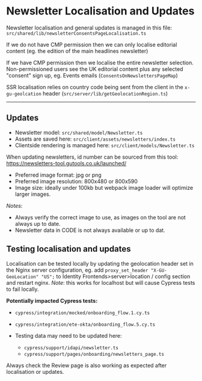 # Newsletter Localisation and Updates

Newsletter localisation and general updates is managed in this file:
`src/shared/lib/newsletterConsentsPageLocalisation.ts`

If we do not have CMP permission then we can only localise editorial content (eg. the edition of the main headlines newsletter)

If we have CMP permission then we localise the entire newsletter selection. Non-permissioned users see the UK editorial content plus any selected "consent" sign up, eg. Events emails (`ConsentsOnNewslettersPageMap`)

SSR localisation relies on country code being sent from the client in the `x-gu-geolcation` header (`src/server/lib/getGeolocationRegion.ts`)

---

## Updates

- Newsletter model: `src/shared/model/Newsletter.ts`
- Assets are saved here: `src/client/assets/newsletters/index.ts`
- Clientside rendering is managed here: `src/client/models/Newsletter.ts`

When updating newsletters, id number can be sourced from this tool: https://newsletters-tool.gutools.co.uk/launched/

- Preferred image format: jpg or png
- Preferred image resolution: 800x480 or 800x590
- Image size: ideally under 100kb but webpack image loader will optimize larger images.

_Notes_:

- Always verify the correct image to use, as images on the tool are not always up to date.
- Newsletter data in CODE is not always available or up to dat.

## Testing localisation and updates

Localisation can be tested locally by updating the geolocation header set in the Nginx server configuration, eg. add `proxy_set_header "X-GU-GeoLocation" "US";` to Identity Frontends>server>location / config section and restart nginx. _Note_: this works for localhost but will cause Cypress tests to fail locally.

**Potentially impacted Cypress tests:**

- `cypress/integration/mocked/onboarding_flow.1.cy.ts`
- `cypress/integration/ete-okta/onboarding_flow.5.cy.ts`

- Testing data may need to be updated here:
  - `cypress/support/idapi/newsletter.ts`
  - `cypress/support/pages/onboarding/newsletters_page.ts`

Always check the Review page is also working as expected after localisation or updates.

